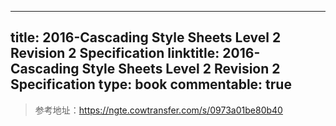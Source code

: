 
---
title: 2016-Cascading Style Sheets Level 2 Revision 2 Specification
linktitle: 2016-Cascading Style Sheets Level 2 Revision 2 Specification
type: book
commentable: true
---

> 参考地址：https://ngte.cowtransfer.com/s/0973a01be80b40

    